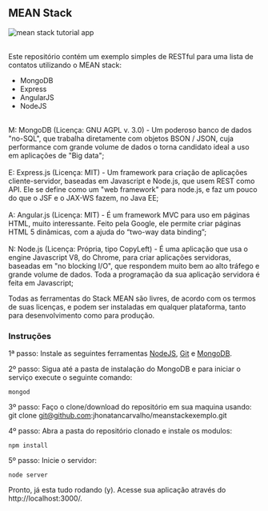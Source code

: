 <h2>MEAN Stack</h2>

<img src="http://s13.postimg.org/acg371zx3/listacontatos.png" alt="mean stack tutorial app">

<br>Este repositório contém um exemplo simples de RESTful para uma lista de contatos utilizando o MEAN stack:

<ul>
<li>MongoDB</li>
<li>Express</li>
<li>AngularJS</li>
<li>NodeJS</li>
</ul>

<br>M: MongoDB (Licença: GNU AGPL v. 3.0) - Um poderoso banco de dados "no-SQL", que trabalha diretamente com objetos BSON / JSON, cuja performance com grande volume de dados o torna candidato ideal a uso em aplicações de "Big data"; 
<br><br>E: Express.js (Licença: MIT) - Um framework para criação de aplicações cliente-servidor, baseadas em Javascript e Node.js, que usem REST como API. Ele se define como um "web framework" para node.js, e faz um pouco do que o JSF e o JAX-WS fazem, no Java EE;
<br><br>A: Angular.js (Licença: MIT) - É um framework MVC para uso em páginas HTML, muito interessante. Feito pela Google, ele permite criar páginas HTML 5 dinâmicas, com a ajuda do “two-way data binding”;
<br><br>N: Node.js (Licença: Própria, tipo CopyLeft) - É uma aplicação que usa o engine Javascript V8, do Chrome, para criar aplicações servidoras, baseadas em "no blocking I/O", que respondem muito bem ao alto tráfego e grande volume de dados. Toda a programação da sua aplicação servidora é feita em Javascript;

Todas as ferramentas do Stack MEAN são livres, de acordo com os termos de suas licenças, e podem ser instaladas em qualquer plataforma, tanto para desenvolvimento como para produção.


<h3>Instruções</h3>

1ª passo: Instale as seguintes ferramentas <a href="https://nodejs.org/en/download/">NodeJS</a>, <a href="https://git-scm.com/downloads">Git</a> e <a href="https://www.mongodb.com/download-center?jmp=nav#community">MongoDB</a>.

2º passo: Sigua até a pasta de instalação do MongoDB e para iniciar o serviço execute o seguinte comando:

    mongod

3º passo: Faço o clone/download do repositório em sua maquina usando:
    git clone git@github.com:jhonatancarvalho/meanstackexemplo.git

4º passo: Abra a pasta do repositório clonado e instale os modulos:

    npm install

5º passo: Inicie o servidor:

    node server

Pronto, já esta tudo rodando (y). Acesse sua aplicação através do http://localhost:3000/.